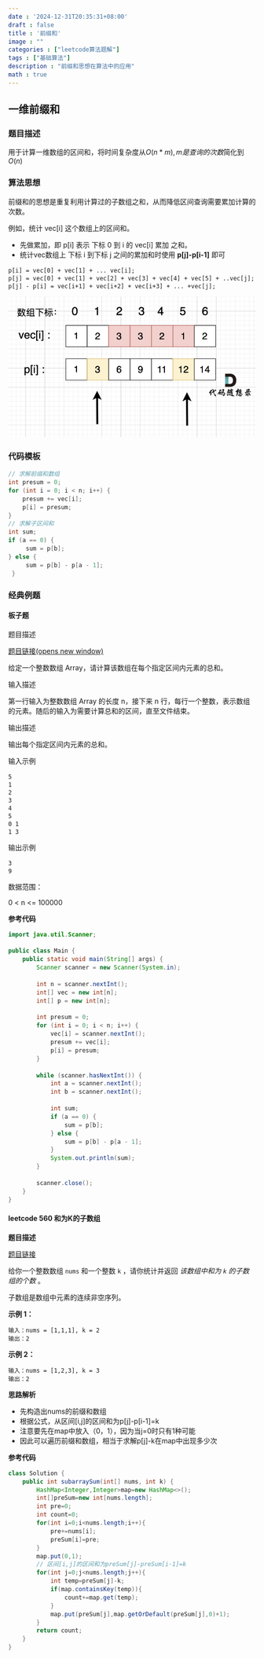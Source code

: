 ```yaml
---
date : '2024-12-31T20:35:31+08:00'
draft : false
title : '前缀和'
image : ""
categories : ["leetcode算法题解"]
tags : ["基础算法"]
description : "前缀和思想在算法中的应用"
math : true
---
```


## 一维前缀和

### 题目描述

用于计算一维数组的区间和，将时间复杂度从$O(n * m) ,m 是查询的次数$简化到$O(n)$

### 算法思想

前缀和的思想是重复利用计算过的子数组之和，从而降低区间查询需要累加计算的次数。

例如，统计 vec[i] 这个数组上的区间和。

- 先做累加，即 p[i] 表示 下标 0 到 i 的 vec[i] 累加 之和。
- 统计vec数组上 下标 i 到下标 j 之间的累加和时使用 **p[j]-p[i-1]** 即可

```
p[i] = vec[0] + vec[1] + ... vec[i];
p[j] = vec[0] + vec[1] + vec[2] + vec[3] + vec[4] + vec[5] + ..vec[j];
p[j] - p[i] = vec[i+1] + vec[i+2] + vec[i+3] + ... +vec[j];
```

![img](20240627111319.png)

### 代码模板

```java
// 求解前缀和数组
int presum = 0;
for (int i = 0; i < n; i++) {
    presum += vec[i];
    p[i] = presum;
}
// 求解子区间和
int sum;
if (a == 0) {
     sum = p[b];
} else {
     sum = p[b] - p[a - 1];
 }
```



### 经典例题

#### 板子题

题目描述

[题目链接(opens new window)](https://kamacoder.com/problempage.php?pid=1070)

给定一个整数数组 Array，请计算该数组在每个指定区间内元素的总和。

输入描述

第一行输入为整数数组 Array 的长度 n，接下来 n 行，每行一个整数，表示数组的元素。随后的输入为需要计算总和的区间，直至文件结束。

输出描述

输出每个指定区间内元素的总和。

输入示例

```text
5
1
2
3
4
5
0 1
1 3
```



输出示例

```text
3
9
```



数据范围：

0 < n <= 100000



**参考代码**

```java
import java.util.Scanner;

public class Main {
    public static void main(String[] args) {
        Scanner scanner = new Scanner(System.in);

        int n = scanner.nextInt();
        int[] vec = new int[n];
        int[] p = new int[n];

        int presum = 0;
        for (int i = 0; i < n; i++) {
            vec[i] = scanner.nextInt();
            presum += vec[i];
            p[i] = presum;
        }

        while (scanner.hasNextInt()) {
            int a = scanner.nextInt();
            int b = scanner.nextInt();

            int sum;
            if (a == 0) {
                sum = p[b];
            } else {
                sum = p[b] - p[a - 1];
            }
            System.out.println(sum);
        }

        scanner.close();
    }
}
```

#### leetcode 560 和为K的子数组

**题目描述**

[题目链接](https://leetcode.cn/problems/subarray-sum-equals-k/description/)

给你一个整数数组 `nums` 和一个整数 `k` ，请你统计并返回 *该数组中和为 `k` 的子数组的个数* 。

子数组是数组中元素的连续非空序列。

**示例 1：**

```
输入：nums = [1,1,1], k = 2
输出：2
```

**示例 2：**

```
输入：nums = [1,2,3], k = 3
输出：2
```

**思路解析**

- 先构造出nums的前缀和数组
- 根据公式，从区间[i,j]的区间和为p[j]-p[i-1]=k
- 注意要先在map中放入（0，1），因为当j=0时只有1种可能
- 因此可以遍历前缀和数组，相当于求解p[j]-k在map中出现多少次

**参考代码**

```java
class Solution {
    public int subarraySum(int[] nums, int k) {
        HashMap<Integer,Integer>map=new HashMap<>();
        int[]preSum=new int[nums.length];
        int pre=0;
        int count=0;
        for(int i=0;i<nums.length;i++){
            pre+=nums[i];
            preSum[i]=pre;
        }
        map.put(0,1);
        // 区间[i,j]的区间和为preSum[j]-preSum[i-1]=k
        for(int j=0;j<nums.length;j++){
            int temp=preSum[j]-k;
            if(map.containsKey(temp)){
                count+=map.get(temp);
            }
            map.put(preSum[j],map.getOrDefault(preSum[j],0)+1);
        }
        return count;
    }
}
```

